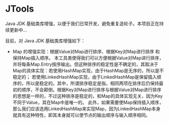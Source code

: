 # JTools

Java JDK 基础类库增强，以便于我们日常开发，避免重复造轮子。本项目正在持续更新中...

目前，对 Java JDK 基础类库增强如下：

 - Map 的增强实现：根据Value对Map进行排序、根据Key对Map进行排序 和 保持Map插入顺序。
本工具类使得我们可以方便根据Value对Map进行排序，并将每条Map.Entry按序输出。但这种排序的稳定性是不确定的，其取决于Map的具体实现：若使用HashMap实现，由于HashMap是无序的，所以是不稳定的；
若使用LinkedHashMap实现，由于LinkedHashMap是保留插入顺序的，所以是稳定的。其中，所谓排序稳定是指，相同两项在排序后仍保持最初的顺序，不会颠倒。根据Key对Map进行排序与根据Value对Map进行排序的思想是一样的，不过这种排序是稳定的，和Map的具体实现无关，因为Key不同于Value，其在Map中是唯一的。
此外，如果需要使Map保持插入顺序，那么我们应该选用LinkedHashMap来实现Map，因为LinkedHashMap本身就具有这种特性，即其本身就可以使节点的输出顺序与输入顺序相同。

